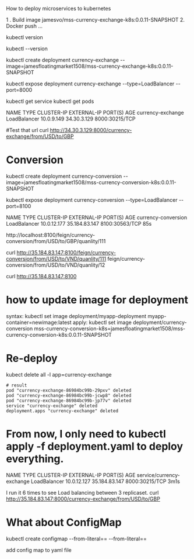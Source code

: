 How to deploy microservices to kubernetes

1 . Build image jamesvo/mss-currency-exchange-k8s:0.0.11-SNAPSHOT
2.  Docker push ...


kubectl version

kubectl --version

kubectl create deployment  currency-exchange --image=jamesfloatingmarket1508/mss-currency-exchange-k8s:0.0.11-SNAPSHOT


kubectl expose deployment currency-exchange --type=LoadBalancer --port=8000


kubectl get service
kubectl get pods


NAME                      TYPE           CLUSTER-IP    EXTERNAL-IP      PORT(S)          AGE
currency-exchange         LoadBalancer   10.0.9.149    34.30.3.129      8000:30215/TCP   

#Test that url
curl http://34.30.3.129:8000/currency-exchange/from/USD/to/GBP


# Conversion 
kubectl create deployment currency-conversion  --image=jamesfloatingmarket1508/mss-currency-conversion-k8s:0.0.11-SNAPSHOT


kubectl expose deployment currency-conversion  --type=LoadBalancer --port=8100

NAME                      TYPE           CLUSTER-IP    EXTERNAL-IP      PORT(S)          AGE
currency-conversion       LoadBalancer   10.0.12.177   35.184.83.147    8100:30563/TCP   85s

http://localhost:8100/feign/currency-conversion/from/USD/to/GBP/quanlity/111

curl http://35.184.83.147:8100/feign/currency-conversion/from/USD/to/VND/quanlity/111
							 feign/currency-conversion/from/USD/to/VND/quanlity/12

curl http://35.184.83.147:8100

# how to update image for deployment

syntax: kubectl set image deployment/myapp-deployment myapp-container=newimage:latest
apply:  kubectl set image deployment/currency-conversion mss-currency-conversion-k8s=jamesfloatingmarket1508/mss-currency-conversion-k8s:0.0.11-SNAPSHOT


# Re-deploy
kubect delete all -l app=currency-exchange

	# result
	pod "currency-exchange-86984bc99b-29pxv" deleted
	pod "currency-exchange-86984bc99b-jcwp8" deleted
	pod "currency-exchange-86984bc99b-jp77v" deleted
	service "currency-exchange" deleted
	deployment.apps "currency-exchange" deleted


# From now, I only need to kubectl apply -f deployment.yaml to deploy everything.
NAME                        TYPE           CLUSTER-IP    EXTERNAL-IP     PORT(S)          AGE
service/currency-exchange   LoadBalancer   10.0.12.127   35.184.83.147   8000:30215/TCP   3m1s


I run it 6 times to see Load balancing between 3 replicaset.
curl http://35.184.83.147:8000/currency-exchange/from/USD/to/GBP




# What about ConfigMap

kubectl create configmap <configmap-name> --from-literal=<key1>=<value1> --from-literal=<key2>=<value2>

add config map to yaml file







